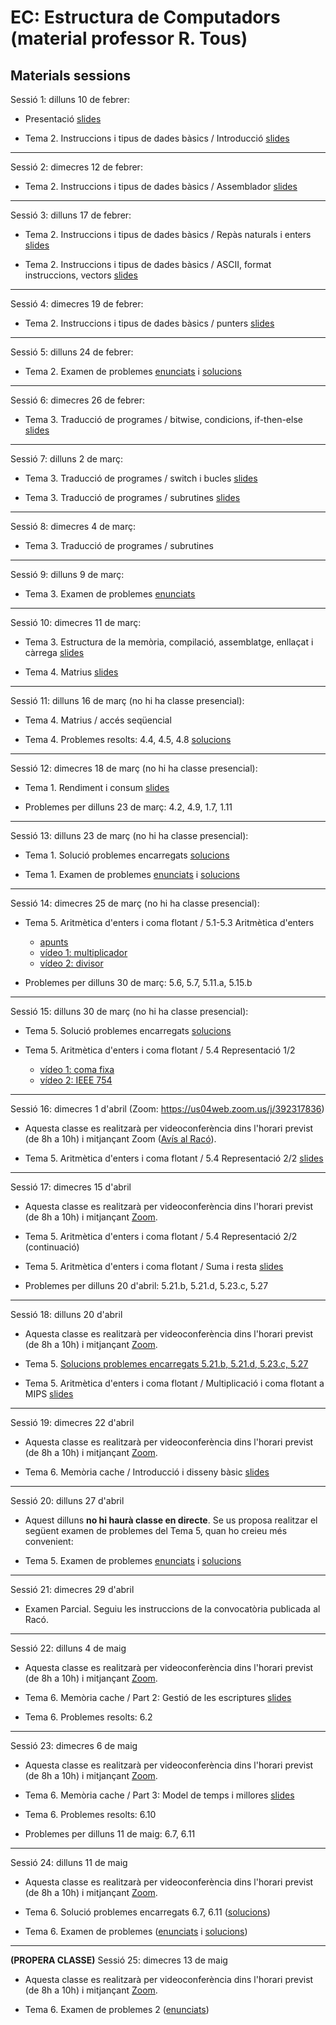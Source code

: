 # EC: Estructura de Computadors (material professor R. Tous)
## Materials sessions

Sessió 1: dilluns 10 de febrer:

* Presentació [slides](./slides/sessio1_1_presentacio.pdf)

* Tema 2. Instruccions i tipus de dades bàsics / Introducció [slides](./slides/sessio1_2_tema2_intro.pdf)

<hr>

Sessió 2: dimecres 12 de febrer:

* Tema 2. Instruccions i tipus de dades bàsics / Assemblador [slides](./slides/sessio2_1_tema2_assemblador.pdf)

<hr>

Sessió 3: dilluns 17 de febrer:

* Tema 2. Instruccions i tipus de dades bàsics / Repàs naturals i enters [slides](./slides/sessio3_1_tema2_enters.pdf)

* Tema 2. Instruccions i tipus de dades bàsics / ASCII, format instruccions, vectors [slides](./slides/sessio3_2_tema2_ascii_instr_vectors.pdf)

<hr>

Sessió 4: dimecres 19 de febrer:

* Tema 2. Instruccions i tipus de dades bàsics / punters [slides](./slides/sessio4_1_tema2_punters.pdf)

<hr>

Sessió 5: dilluns 24 de febrer:

* Tema 2. Examen de problemes [enunciats](./problemes/expr2_extended.pdf) i [solucions](./problemes/expr2s_extended.pdf)

<hr>

Sessió 6: dimecres 26 de febrer:

* Tema 3. Traducció de programes / bitwise, condicions, if-then-else [slides](./slides/sessio6_1_tema3_condicionals.pdf)

<hr>

Sessió 7: dilluns 2 de març:

* Tema 3. Traducció de programes / switch i bucles [slides](./slides/sessio7_1_tema3_switch_i_bucles.pdf)

* Tema 3. Traducció de programes / subrutines [slides](./slides/sessio7_2_tema3_subrutines.pdf)

<hr>

Sessió 8: dimecres 4 de març:

* Tema 3. Traducció de programes / subrutines

<hr>

Sessió 9: dilluns 9 de març:

* Tema 3. Examen de problemes [enunciats](./problemes/expr3.pdf) 
<!--i [solucions](./problemes/expr3s.pdf)-->

<hr>

Sessió 10: dimecres 11 de març:

* Tema 3. Estructura de la memòria, compilació, assemblatge, enllaçat i càrrega [slides](./slides/sessio9_1_tema3_mem_i_compilacio.pdf)

* Tema 4. Matrius [slides](./slides/sessio9_2_tema4_matrius1.pdf)

<hr>

Sessió 11: dilluns 16 de març (no hi ha classe presencial):

* Tema 4. Matrius / accés seqüencial 

* Tema 4. Problemes resolts: 4.4, 4.5, 4.8 [solucions](./problemes/tema4_problemes_pissarra.pdf)

<hr>

Sessió 12: dimecres 18 de març (no hi ha classe presencial):

* Tema 1. Rendiment i consum [slides](./slides/sessio11_1_tema1_rendiment.pdf)

* Problemes per dilluns 23 de març: 4.2, 4.9, 1.7, 1.11

<hr>

Sessió 13: dilluns 23 de març (no hi ha classe presencial):

* Tema 1. Solució problemes encarregats [solucions](./problemes/tema1_4_2_4_9_1_7_1_11.pdf)

* Tema 1. Examen de problemes [enunciats](./problemes/expr1.pdf) i [solucions](./problemes/expr1s.pdf)

<!--(les solucions a l'examen de problemes es publicaran dilluns per la tarda) -->

<hr>

Sessió 14: dimecres 25 de març (no hi ha classe presencial):

* Tema 5. Aritmètica d'enters i coma flotant / 5.1-5.3 Aritmètica d'enters
    * [apunts](http://docencia.ac.upc.edu/FIB/grau/EC/privat/TeoriaEC-tema5.pdf)
    * [vídeo 1: multiplicador](https://www.youtube.com/watch?v=d-LYzUcRK1w&t=365s)
    * [vídeo 2: divisor](https://www.youtube.com/watch?v=oWHNRd7dGP4&t=1209s)

* Problemes per dilluns 30 de març: 5.6, 5.7, 5.11.a, 5.15.b

<hr>

Sessió 15: dilluns 30 de març (no hi ha classe presencial):

* Tema 5. Solució problemes encarregats [solucions](./problemes/tema5_5_6_5_7_5_11a_5_15b.pdf)

* Tema 5. Aritmètica d'enters i coma flotant / 5.4 Representació 1/2
    * [vídeo 1: coma fixa](https://www.youtube.com/watch?v=zsGChigW4Fs) 
    * [vídeo 2: IEEE 754](https://www.youtube.com/watch?v=QrfAShP95I4)

<hr>

Sessió 16: dimecres 1 d'abril (Zoom: https://us04web.zoom.us/j/392317836)

* Aquesta classe es realitzarà per videoconferència dins l'horari previst (de 8h a 10h) i mitjançant Zoom ([Avís al Racó](https://raco.fib.upc.edu/avisos/veure.jsp?espai=270006&id=106454)).

* Tema 5. Aritmètica d'enters i coma flotant / 5.4 Representació 2/2 [slides](./slides/sessio16_1_tema5_2_floats_1.pdf)


<hr>

Sessió 17: dimecres 15 d'abril

* Aquesta classe es realitzarà per videoconferència dins l'horari previst (de 8h a 10h) i mitjançant [Zoom](https://us04web.zoom.us/j/392317836).

* Tema 5. Aritmètica d'enters i coma flotant / 5.4 Representació 2/2 (continuació)

* Tema 5. Aritmètica d'enters i coma flotant / Suma i resta [slides](./slides/sessio17_1_tema5_2_floats_2.pdf)

* Problemes per dilluns 20 d'abril: 5.21.b, 5.21.d, 5.23.c, 5.27




<hr>

Sessió 18: dilluns 20 d'abril

* Aquesta classe es realitzarà per videoconferència dins l'horari previst (de 8h a 10h) i mitjançant [Zoom](https://us04web.zoom.us/j/392317836).

* Tema 5.  [Solucions problemes encarregats 5.21.b, 5.21.d, 5.23.c, 5.27](./problemes/tema5_5_21b_5_21d_5_23c_5_27.pdf)

* Tema 5. Aritmètica d'enters i coma flotant / Multiplicació i coma flotant a MIPS [slides](./slides/sessio17_2_tema5_3_floats_3.pdf)

 <hr>

Sessió 19: dimecres 22 d'abril

* Aquesta classe es realitzarà per videoconferència dins l'horari previst (de 8h a 10h) i mitjançant [Zoom](https://us04web.zoom.us/j/392317836).

* Tema 6. Memòria cache / Introducció i disseny bàsic [slides](./slides/sessio19_1_tema6_1.pdf)

 <hr>

Sessió 20: dilluns 27 d'abril

* Aquest dilluns **no hi haurà classe en directe**. Se us proposa realitzar el següent examen de problemes del Tema 5, quan ho creieu més convenient: 

* Tema 5. Examen de problemes [enunciats](./problemes/expr5.pdf) i [solucions](./problemes/expr5s.pdf) 

 <hr>

Sessió 21: dimecres 29 d'abril

* Examen Parcial. Seguiu les instruccions de la convocatòria publicada al Racó.

 <hr>

Sessió 22: dilluns 4 de maig

* Aquesta classe es realitzarà per videoconferència dins l'horari previst (de 8h a 10h) i mitjançant [Zoom](https://us04web.zoom.us/j/392317836).

* Tema 6. Memòria cache / Part 2: Gestió de les escriptures [slides](./slides/sessio22_1_tema6_2.pdf)

* Tema 6. Problemes resolts: 6.2

 <hr>

Sessió 23: dimecres 6 de maig

* Aquesta classe es realitzarà per videoconferència dins l'horari previst (de 8h a 10h) i mitjançant [Zoom](https://us04web.zoom.us/j/392317836).

* Tema 6. Memòria cache / Part 3: Model de temps i millores [slides](./slides/sessio23_1_tema6_3.pdf)

* Tema 6. Problemes resolts: 6.10

* Problemes per dilluns 11 de maig: 6.7, 6.11

 <hr>

Sessió 24: dilluns 11 de maig

* Aquesta classe es realitzarà per videoconferència dins l'horari previst (de 8h a 10h) i mitjançant [Zoom](https://us04web.zoom.us/j/392317836).

* Tema 6. Solució problemes encarregats 6.7, 6.11 ([solucions](./problemes/tema6_6_7_6_11.pdf))

* Tema 6. Examen de problemes ([enunciats](./problemes/expr6.pdf) i [solucions](./problemes/expr6s.pdf)) 

<!-- i [solucions](./problemes/expr6s.pdf) -->

<hr>


**(PROPERA CLASSE)** Sessió 25: dimecres 13 de maig

* Aquesta classe es realitzarà per videoconferència dins l'horari previst (de 8h a 10h) i mitjançant [Zoom](https://us04web.zoom.us/j/392317836).

* Tema 6. Examen de problemes 2 ([enunciats](./problemes/expr6_2.pdf)) 


<!--

<hr>

**(PROPERA CLASSE)** Sessió 26: dilluns 18 de maig

* Aquesta classe es realitzarà per videoconferència dins l'horari previst (de 8h a 10h) i mitjançant [Zoom](https://us04web.zoom.us/j/392317836).

* Tema 7.  Memòria virtual [slides](./slides/sessio26_1_tema7.pdf)

<hr>

**(PROPERA CLASSE)** Sessió 27: dimecres 20 de maig

* Aquesta classe es realitzarà per videoconferència dins l'horari previst (de 8h a 10h) i mitjançant [Zoom](https://us04web.zoom.us/j/392317836).

* Tema 7.  Memòria virtual 

* Tema 7. Problemes resolts: ?????

<hr>

**(PROPERA CLASSE)** Sessió 28: dilluns 25 de maig

* Aquesta classe es realitzarà per videoconferència dins l'horari previst (de 8h a 10h) i mitjançant [Zoom](https://us04web.zoom.us/j/392317836).

* Tema 7. Examen de problemes ([enunciats](./problemes/expr7.pdf)) 

<hr>

**(PROPERA CLASSE)** Sessió 29: dimecres 27 de maig

* Aquesta classe es realitzarà per videoconferència dins l'horari previst (de 8h a 10h) i mitjançant [Zoom](https://us04web.zoom.us/j/392317836).

* Tema 7. ???


-->







